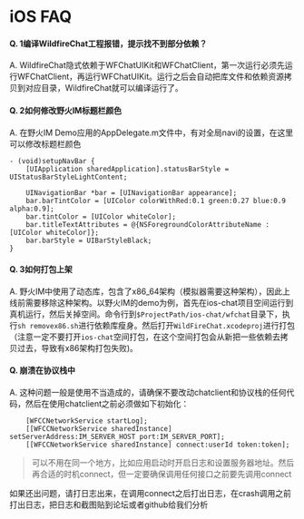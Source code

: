 # iOS FAQ

#### Q. 1编译WildfireChat工程报错，提示找不到部分依赖？
A. WildfireChat隐式依赖于WFChatUIKit和WFChatClient，第一次运行必须先运行WFChatClient，再运行WFChatUIKit。运行之后会自动把库文件和依赖资源拷贝到对应目录，WildfireChat就可以编译运行了。

#### Q. 2如何修改野火IM标题栏颜色
A. 在野火IM Demo应用的AppDelegate.m文件中，有对全局navi的设置，在这里可以修改标题栏颜色
```
- (void)setupNavBar {
    [UIApplication sharedApplication].statusBarStyle = UIStatusBarStyleLightContent;

    UINavigationBar *bar = [UINavigationBar appearance];
    bar.barTintColor = [UIColor colorWithRed:0.1 green:0.27 blue:0.9 alpha:0.9];
    bar.tintColor = [UIColor whiteColor];
    bar.titleTextAttributes = @{NSForegroundColorAttributeName : [UIColor whiteColor]};
    bar.barStyle = UIBarStyleBlack;
}
```

#### Q. 3如何打包上架
A. 野火IM中使用了动态库，包含了x86_64架构（模拟器需要这种架构），因此上线前需要移除这种架构。以野火IM的demo为例，首先在ios-chat项目空间运行到真机运行，然后关掉空间。命令行到```$ProjectPath/ios-chat/wfchat```目录下，执行```sh removex86.sh```进行依赖库瘦身。然后打开```WildFireChat.xcodeproj```进行打包（注意一定不要打开```ios-chat```空间打包，在这个空间打包会从新把一些依赖去拷贝过去，导致有x86架构打包失败)。

#### Q. 崩溃在协议栈中
A. 这种问题一般是使用不当造成的，请确保不要改动chatclient和协议栈的任何代码，然后在使用chatclient之前必须做如下初始化：
```
    [WFCCNetworkService startLog];
    [[WFCCNetworkService sharedInstance] setServerAddress:IM_SERVER_HOST port:IM_SERVER_PORT];
    [[WFCCNetworkService sharedInstance] connect:userId token:token];
```
> 可以不用在同一个地方，比如应用启动时开启日志和设置服务器地址。然后再合适的时机connect，但一定要确保调用任何接口之前要先调用connect

如果还出问题，请打日志出来，在调用connect之后打出日志，在crash调用之前打出日志，把日志和截图贴到论坛或者github给我们分析
